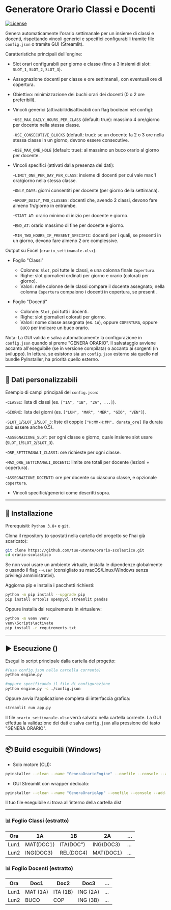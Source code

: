 # Generatore Orario Classi e Docenti

[![License](https://img.shields.io/github/license/OWNER/REPO)](./LICENSE)

Genera automaticamente l'orario settimanale per un insieme di classi e docenti, rispettando vincoli generici e specifici configurabili tramite file `config.json` o tramite GUI (Streamlit).

Caratteristiche principali dell'engine:

- Slot orari configurabili per giorno e classe (fino a 3 insiemi di slot: `SLOT_1`, `SLOT_2`, `SLOT_3`).
- Assegnazione docenti per classe e ore settimanali, con eventuali ore di copertura.
- Obiettivo: minimizzazione dei buchi orari dei docenti (0 o 2 ore preferibili).
- Vincoli generici (attivabili/disattivabili con flag booleani nel config):

  -`USE_MAX_DAILY_HOURS_PER_CLASS` (default: true): massimo 4 ore/giorno per docente nella stessa classe.

  -`USE_CONSECUTIVE_BLOCKS` (default: true): se un docente fa 2 o 3 ore nella stessa classe in un giorno, devono essere consecutive.

  -`USE_MAX_ONE_HOLE` (default: true): al massimo un buco orario al giorno per docente.
- Vincoli specifici (attivati dalla presenza dei dati):

  -`LIMIT_ONE_PER_DAY_PER_CLASS`: insieme di docenti per cui vale max 1 ora/giorno nella stessa classe.

  -`ONLY_DAYS`: giorni consentiti per docente (per giorno della settimana).

  -`GROUP_DAILY_TWO_CLASSES`: docenti che, avendo 2 classi, devono fare almeno 1h/giorno in entrambe.

  -`START_AT`: orario minimo di inizio per docente e giorno.

  -`END_AT`: orario massimo di fine per docente e giorno.

  -`MIN_TWO_HOURS_IF_PRESENT_SPECIFIC`: docenti per i quali, se presenti in un giorno, devono fare almeno 2 ore complessive.

Output su Excel (`orario_settimanale.xlsx`):

- Foglio "Classi"

  - Colonne: `Slot`, poi tutte le classi, e una colonna finale `Copertura`.
  - Righe: slot giornalieri ordinati per giorno e orario (colorati per giorno).
  - Valori: nelle colonne delle classi compare il docente assegnato; nella colonna `Copertura` compaiono i docenti in copertura, se presenti.
- Foglio "Docenti"

  - Colonne: `Slot`, poi tutti i docenti.
  - Righe: slot giornalieri colorati per giorno.
  - Valori: nome classe assegnata (es. `1A`), oppure `COPERTURA`, oppure `BUCO` per indicare un buco orario.

Nota: La GUI valida e salva automaticamente la configurazione in `config.json` quando si preme "GENERA ORARIO". Il salvataggio avviene accanto all'eseguibile (se in versione compilata) o accanto ai sorgenti (in sviluppo). In lettura, se esistono sia un `config.json` esterno sia quello nel bundle PyInstaller, ha priorità quello esterno.

---

## 🔧 Dati personalizzabili

Esempio di campi principali del `config.json`:

-`CLASSI`: lista di classi (es. `["1A", "1B", "2A", ...]`).

-`GIORNI`: lista dei giorni (es. `["LUN", "MAR", "MER", "GIO", "VEN"]`).

-`SLOT_1`/`SLOT_2`/`SLOT_3`: liste di coppie `["H:MM-H:MM", durata_ore]` (la durata può essere anche 0.5).

-`ASSEGNAZIONE_SLOT`: per ogni classe e giorno, quale insieme slot usare (`SLOT_1`/`SLOT_2`/`SLOT_3`).

-`ORE_SETTIMANALI_CLASSI`: ore richieste per ogni classe.

-`MAX_ORE_SETTIMANALI_DOCENTI`: limite ore totali per docente (lezioni + copertura).

-`ASSEGNAZIONE_DOCENTI`: ore per docente su ciascuna classe, e opzionale `copertura`.

- Vincoli specifici/generici come descritti sopra.

---

## 🚀 Installazione

Prerequisiti: `Python 3.8+` e `git`.

Clona il repository (o spostati nella cartella del progetto se l'hai già scaricato):

```bash
git clone https://github.com/tuo-utente/orario-scolastico.git
cd orario-scolastico
```

Se non vuoi usare un ambiente virtuale, installa le dipendenze globalmente o usando il flag `--user` (consigliato su macOS/Linux/Windows senza privilegi amministrativi).

Aggiorna pip e installa i pacchetti richiesti:

```bash
python -m pip install --upgrade pip
pip install ortools openpyxl streamlit pandas
```

Oppure installa dal requirements in virtualenv:

```bash
python -m venv venv
venv\Scripts\activate
pip install -r requirements.txt
```

---

## ▶️ Esecuzione ()

Esegui lo script principale dalla cartella del progetto:

```bash
#(usa config.json nella cartella corrente)
python engine.py

#oppure specificando il file di configurazione
python engine.py -c ./config.json
```

Oppure avvia l'applicazione completa di interfaccia grafica:

```bash
streamlit run app.py
```

Il file `orario_settimanale.xlsx` verrà salvato nella cartella corrente. La GUI effettua la validazione dei dati e salva `config.json` alla pressione del tasto "GENERA ORARIO".

---

## 📦 Build eseguibili (Windows)

- Solo motore (CLI):

```bash
pyinstaller --clean --name "GeneraOrarioEngine" --onefile --console --add-data "config.json;." --add-data "utils.py;." --collect-all ortools engine.py
```

- GUI Streamlit con wrapper dedicato:

```bash
pyinstaller --clean --name "GeneraOrarioApp" --onefile --console --add-data "app.py;." --add-data "config.json;." --collect-all streamlit --collect-all ortools --noconfirm streamlit_wrapper.py
```

Il tuo file eseguibile si trova all'interno della cartella dist

---

### 📊 Foglio Classi (estratto)

| Ora  | 1A        | 1B        | 2A        | … |
| ---- | --------- | --------- | --------- | -- |
| Lun1 | MAT(DOC1) | ITA(DOC") | ING(DOC3) | … |
| Lun2 | ING(DOC3) | REL(DOC4) | MAT(DOC1) | … |

### 📊 Foglio Docenti (estratto)

| Ora  | Doc1     | Doc2     | Doc3     | … |
| ---- | -------- | -------- | -------- | -- |
| Lun1 | MAT (1A) | ITA (1B) | ING (2A) | … |
| Lun2 | BUCO     | COP      | ING (3B) | … |
